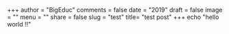 +++ author = "BigEduc" comments = false date = "2019" draft = false image = "" menu = "" share = false slug = "test" title= "test post" +++
echo "hello world !!" 
